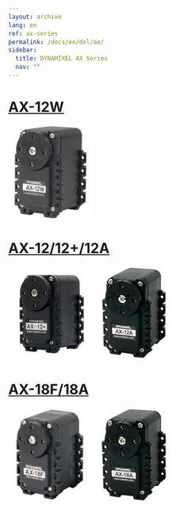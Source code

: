 ```yaml
---
layout: archive
lang: en
ref: ax-series
permalink: /docs/en/dxl/ax/
sidebar:
  title: DYNAMIXEL AX Series
  nav: ""
---
```


# [AX-12W](#ax-12w)

[![](/assets/images/dxl/ax/ax-12w_product.jpg)](/docs/en/dxl/ax/ax-12w/)

# [AX-12/12+/12A](#ax-1212+12a)

[![](/assets/images/dxl/ax/ax-12+_product.png)![](/assets/images/dxl/ax/ax-12a_product.png)](/docs/en/dxl/ax/ax-12a/)

# [AX-18F/18A](#ax-18f18a)

[![](/assets/images/dxl/ax/ax-18f_product.jpg)![](/assets/images/dxl/ax/ax-18a_product.png)](/docs/en/dxl/ax/ax-18a/)
